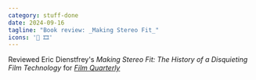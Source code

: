 ```yaml
---
category: stuff-done
date: 2024-09-16
tagline: "Book review: _Making Stereo Fit_"
icons: '📘 🎞️'
---
```


Reviewed Eric Dienstfrey's _Making Stereo Fit: The History of a Disquieting Film Technology_ for [_Film Quarterly_](https://doi.org/10.1525/fq.2024.78.1.95)
